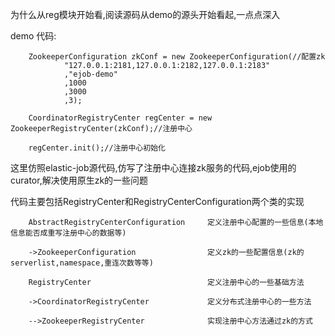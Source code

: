
为什么从reg模块开始看,阅读源码从demo的源头开始看起,一点点深入

demo 代码:

        ZookeeperConfiguration zkConf = new ZookeeperConfiguration(//配置zk
                "127.0.0.1:2181,127.0.0.1:2182,127.0.0.1:2183"
                ,"ejob-demo"
                ,1000
                ,3000
                ,3);

        CoordinatorRegistryCenter regCenter = new ZookeeperRegistryCenter(zkConf);//注册中心

        regCenter.init();//注册中心初始化

这里仿照elastic-job源代码,仿写了注册中心连接zk服务的代码,ejob使用的curator,解决使用原生zk的一些问题

代码主要包括RegistryCenter和RegistryCenterConfiguration两个类的实现


        AbstractRegistryCenterConfiguration     定义注册中心配置的一些信息(本地信息能否成重写注册中心的数据等)

        ->ZookeeperConfiguration                定义zk的一些配置信息(zk的serverlist,namespace,重连次数等等)

        RegistryCenter                          定义注册中心的一些基础方法

        ->CoordinatorRegistryCenter             定义分布式注册中心的一些方法

        -->ZookeeperRegistryCenter              实现注册中心方法通过zk的方式

